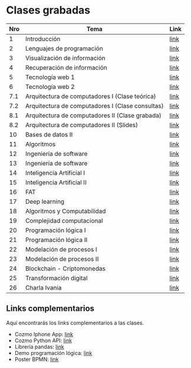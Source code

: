 # Clases grabadas

| Nro | Tema | Link |
| ------------- | ------------- | ------------- |
| 1 | Introducción | [link](https://drive.google.com/file/d/1AUYGBf8pI2Aa-6iegqEWTvNUMoJ-FnDx/view) |
| 2 | Lenguajes de programación | [link](https://drive.google.com/file/d/13fI5MxdFKZbuETgciqPSi6Lk9nKK0mgh/view) |
| 3 | Visualización de información | [link](https://drive.google.com/file/d/1YpxFnzsPkbLflXN8QuK39hkQljco_0GI/view) |
| 4 | Recuperación de información | [link](https://drive.google.com/file/d/153UtsHNuLwNwYUWX7xK0HTNxelNRpjAS/view) |
| 5 | Tecnología web 1 | [link](https://drive.google.com/file/d/19t3M5FaMk76qE5c6s2JhvfL5MUzJrJ3y/view) |
| 6 | Tecnología web 2 | [link](https://drive.google.com/file/d/13VYykoM5Eow-g1minRoQ8r4_tGVSXQaH/view) |
| 7.1 | Arquitectura de computadores I (Clase teórica) | [link](https://www.youtube.com/watch?v=nkrGCRknoL8) |
| 7.2 | Arquitectura de computadores I (Clase consultas) | [link](https://drive.google.com/file/d/1SxmVe_y4IrJwmWRvE_xlf-y0JvZJTHeB/view?usp=sharing) |
| 8.1 | Arquitectura de computadores II (Clase grabada) | [link](https://drive.google.com/file/d/1Cu8Y9Zm1UK5VGAzqoeV-sOsuNE9twYzZ/view?usp=sharing) |
| 8.2 | Arquitectura de computadores II (Slides) | [link](http://iic2333.ing.puc.cl/slides/exploratoriohttps://drive.google.com/file/d/1BWhEbvQp_tz3iB5yQhR9OPC85A_NKUiw/view?usp=sharing) |
| 10 | Bases de datos II | [link](https://drive.google.com/file/d/1o6blXnRPxWCrS-XZoGQzwG0tq9b_HqIe/view?usp=sharing)  |
| 11 | Algoritmos | [link](https://drive.google.com/file/d/14mXbZEShe8Q4LsloY_Fva-ki-NRrAvjq/view?usp=sharing) |
| 12 | Ingeniería de software | [link](https://drive.google.com/file/d/1VKiSlVYk_rax67D6_2xt9bMi3MNdFmay/view?usp=sharing) |
| 13 | Ingeniería de software | [link](https://drive.google.com/file/d/1R30X79GemasK1ANVsT3hNHo-r1R3HMRb/view?usp=sharing) |
| 14 | Inteligencia Artificial I | [link](https://drive.google.com/file/d/1EN533oPxbUJygT_q29x84iid4cgL_Tpd/view?usp=sharing) |
| 15 | Inteligencia Artificial II | [link](https://drive.google.com/file/d/1tL7hPAFe73R0SUPDwzWvOlo1RmV2TuD8/view?usp=sharing) |
| 16 | FAT | [link](https://drive.google.com/file/d/1NgiqCRYeu4HBMx5bvjzDutfkXksWyb4z/view?usp=sharing)|
| 17 | Deep learning | [link](https://drive.google.com/file/d/1MpULyzqWNi4p1tX5wiMw6u1A8cKsJL2D/view?usp=sharing) |
| 18 | Algoritmos y Computabilidad | [link](https://drive.google.com/file/d/1G6idFMWXCSUqO1rwgL2CCnFSyJzyJLHO/view?usp=sharing) |
| 19 | Complejidad computacional | [link](https://drive.google.com/file/d/1vp0nsVHGLErdyUgVTVV-IHLDtkM5mW4T/view?usp=sharing) |
| 20 | Programación lógica I | [link](https://drive.google.com/file/d/1AvSAEitL8JsmvEeO6o1XqSrAIM7y0lVI/view?usp=sharing) |
| 21 | Programación lógica II | [link](https://drive.google.com/file/d/1u11O48aIhpHkHA2xMpt2LD5EB6qyuOQn/view?usp=sharing) |
| 22 | Modelación de procesos I | [link](https://drive.google.com/file/d/1y8LYQwwyCuZfAt7WYHwHk8rFlJ97fC7A/view?usp=sharing) |
| 23 | Modelación de procesos II | [link](https://drive.google.com/file/d/1sNpBlUGikG4XV7bFsiwbeeFwxxUsxR4i/view?usp=sharing) |
| 24 | Blockchain - Criptomonedas | [link](https://drive.google.com/file/d/1eIqlpTxI0QoimMFFGutwP8S_00HPYgYa/view?usp=sharing) |
| 25 | Transformación digital | [link](https://drive.google.com/file/d/1zEmwUOb8AQ1dw2xOV8k9OCw-UB-JYuN8/view?usp=sharing) |
| 26 | Charla Ivania | [link](https://drive.google.com/file/d/1fPK4FEpFbnh1zi3-7QPD-4AndD0SHdCh/view?usp=sharing) |

## Links complementarios
Aquí encontrarás los links complementarios a las clases.

- Cozmo Iphone App: [link](https://www.youtube.com/watch?v=kt-KYA7YAqg&feature=youtu.be)
- Cozmo Python API: [link](https://www.youtube.com/watch?v=AlKf4WIgK9s)
- Librería pandas: [link](https://drive.google.com/file/d/1iwynpbZfy2UF491bj8uMbnQ5E22rZ64v/view?usp=sharing)
- Demo programación lógica: [link](https://swish.swi-prolog.org/p/DemoJorgeBaier.pl)
- Poster BPMN: [link](https://drive.google.com/file/d/1BFa2YGOLIylSY2k5FgROsdBCVjkK8Xkw/view?usp=sharing)
